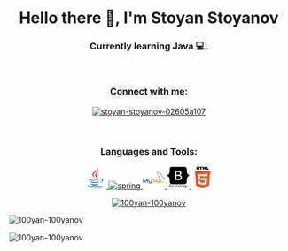 <h1 align="center">Hello there 👋, I'm Stoyan Stoyanov</h1>
<h3 align="center">Currently learning Java 💻.</h3>
<br>
<h3 align="center">Connect with me:</h3>
<p align="center">
<a href="https://linkedin.com/in/stoyan-stoyanov-02605a107" target="blank"><img align="center" src="https://raw.githubusercontent.com/rahuldkjain/github-profile-readme-generator/master/src/images/icons/Social/linked-in-alt.svg" alt="stoyan-stoyanov-02605a107" height="30" width="40" /></a>
</p>
<br>
<h3 align="center">Languages and Tools:</h3>
<p align="center"> <a href="https://www.java.com" target="_blank" rel="noreferrer"> <img src="https://raw.githubusercontent.com/devicons/devicon/master/icons/java/java-original.svg" alt="java" width="40" height="40"/> </a> <a href="https://spring.io/" target="_blank" rel="noreferrer"> <img src="https://www.vectorlogo.zone/logos/springio/springio-icon.svg" alt="spring" width="40" height="40"/> </a> <a href="https://www.mysql.com/" target="_blank" rel="noreferrer"> <img src="https://raw.githubusercontent.com/devicons/devicon/master/icons/mysql/mysql-original-wordmark.svg" alt="mysql" width="40" height="40"/> </a>  <a href="https://getbootstrap.com" target="_blank" rel="noreferrer"> <img src="https://raw.githubusercontent.com/devicons/devicon/master/icons/bootstrap/bootstrap-plain-wordmark.svg" alt="bootstrap" width="40" height="40"/> </a> <a href="https://www.w3.org/html/" target="_blank" rel="noreferrer"> <img src="https://raw.githubusercontent.com/devicons/devicon/master/icons/html5/html5-original-wordmark.svg" alt="html5" width="40" height="40"/> </a> </p>

<p align="center"> <a href="https://github.com/ryo-ma/github-profile-trophy"><img src="https://github-profile-trophy.vercel.app/?username=100yan-100yanov&theme=onedark" alt="100yan-100yanov" /></a> </p>

<p>&nbsp;<img align="left" src="https://github-readme-stats.vercel.app/api?username=100yan-100yanov&theme=onedark" alt="100yan-100yanov" /></p>
<p><img align="center" src="https://github-readme-stats.vercel.app/api/top-langs?username=100yan-100yanov&show_icons=true&locale=en&layout=compact" alt="100yan-100yanov" /></p>
